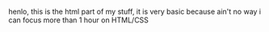 henlo, this is the html part of my stuff, it is very basic because ain't no way i can focus more than 1 hour on HTML/CSS
